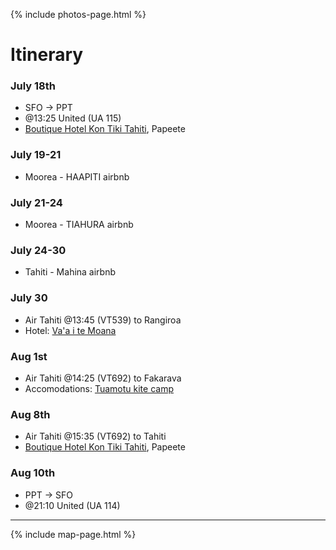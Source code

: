 {% include photos-page.html %}
# Itinerary

### July 18th
* SFO -> PPT 
* @13:25 United (UA 115)
* [Boutique Hotel Kon Tiki Tahiti](https://kontikitahiti.com/en/), Papeete

### July 19-21
* Moorea - HAAPITI airbnb

### July 21-24
* Moorea - TIAHURA airbnb

### July 24-30
* Tahiti - Mahina airbnb

### July 30
* Air Tahiti @13:45 (VT539) to Rangiroa
* Hotel: [Va'a i te Moana](https://www.vaaitemoana.com/en/home)

### Aug 1st
* Air Tahiti @14:25 (VT692) to Fakarava
* Accomodations: [Tuamotu kite camp](https://kitetuamotu.com/)

### Aug 8th
* Air Tahiti @15:35 (VT692) to Tahiti
* [Boutique Hotel Kon Tiki Tahiti](https://kontikitahiti.com/en/), Papeete

### Aug 10th
* PPT -> SFO 
* @21:10 United (UA 114)

* * *

{% include map-page.html %}